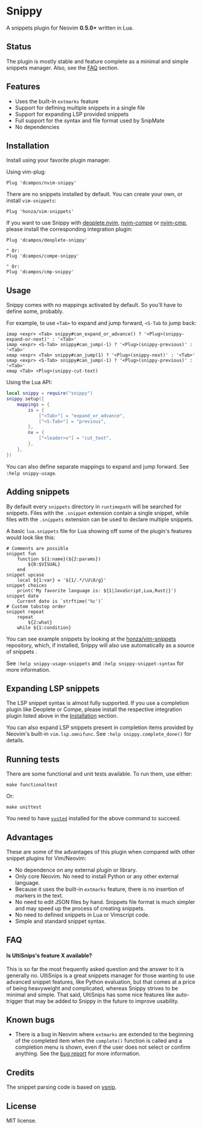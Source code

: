 # Snippy

A snippets plugin for Neovim **0.5.0+** written in Lua.

## Status

The plugin is mostly stable and feature complete as a minimal and simple snippets manager.
Also, see the [FAQ](#faq) section.

## Features

* Uses the built-in `extmarks` feature
* Support for defining multiple snippets in a single file
* Support for expanding LSP provided snippets
* Full support for the syntax and file format used by SnipMate
* No dependencies

## Installation

Install using your favorite plugin manager.

Using vim-plug:

```vim
Plug 'dcampos/nvim-snippy'
```

There are no snippets installed by default. You can create your own, or install
`vim-snippets`:

```vim
Plug 'honza/vim-snippets'
```

If you want to use Snippy with [deoplete.nvim][2], [nvim-compe][3] or [nvim-cmp][4], please install the
corresponding integration plugin:

```vim
Plug 'dcampos/deoplete-snippy'

" Or:
Plug 'dcampos/compe-snippy'

" Or:
Plug 'dcampos/cmp-snippy'
```

## Usage

Snippy comes with no mappings activated by default. So you'll have to define
some, probably.

For example, to use `<Tab>` to expand and jump forward, `<S-Tab` to jump back:

```vim
imap <expr> <Tab> snippy#can_expand_or_advance() ? '<Plug>(snippy-expand-or-next)' : '<Tab>'
imap <expr> <S-Tab> snippy#can_jump(-1) ? '<Plug>(snippy-previous)' : '<Tab>'
smap <expr> <Tab> snippy#can_jump(1) ? '<Plug>(snippy-next)' : '<Tab>'
smap <expr> <S-Tab> snippy#can_jump(-1) ? '<Plug>(snippy-previous)' : '<Tab>'
xmap <Tab> <Plug>(snippy-cut-text)
```

Using the Lua API:

```lua
local snippy = require("snippy")
snippy.setup({
    mappings = {
        is = {
            ["<Tab>"] = "expand_or_advance",
            ["<S-Tab>"] = "previous",
        },
        nx = {
            ["<leader>x"] = "cut_text",
        },
    },
})
```

You can also define separate mappings to expand and jump forward. See `:help snippy-usage`.

## Adding snippets

By default every `snippets` directory in `runtimepath` will be searched for
snippets. Files with the `.snippet` extension contain a single snippet, while
files with the `.snippets` extension can be used to declare multiple snippets.

A basic `lua.snippets` file for Lua showing off some of the plugin's features
would look like this:

```vim-snippet
# Comments are possible
snippet fun
	function ${1:name}(${2:params})
		${0:$VISUAL}
	end
snippet upcase
	local ${1:var} = '${1/.*/\U\0/g}'
snippet choices
	print('My favorite language is: ${1|JavaScript,Lua,Rust|}')
snippet date
	Current date is `strftime('%c')`
# Custom tabstop order
snippet repeat
	repeat
		${2:what}
	while ${1:condition}
```

You can see example snippets by looking at the [honza/vim-snippets][5]
repository, which, if installed, Snippy will also use automatically as a source
of snippets .

See `:help snippy-usage-snippets` and `:help snippy-snippet-syntax` for more
information.

## Expanding LSP snippets

The LSP snippet syntax is almost fully supported. If you use a completion plugin
like Deoplete or Compe, please install the respective integration plugin listed
above in the [Installation](#installation) section.

You can also expand LSP snippets present in completion items provided by Neovim's
built-in `vim.lsp.omnifunc`. See `:help snippy.complete_done()` for details.

## Running tests

There are some functional and unit tests available. To run them, use either:

```
make functionaltest
```

Or:

```
make unittest
```

You need to have [`vusted`][6] installed for the above command to succeed.

## Advantages

These are some of the advantages of this plugin when compared with other snippet plugins for Vim/Neovim:

* No dependence on any external plugin or library.
* Only core Neovim. No need to install Python or any other external language.
* Because it uses the built-in `extmarks` feature, there is no insertion of markers in the text.
* No need to edit JSON files by hand. Snippets file format is much simpler and may speed up the process of creating snippets.
* No need to defined snippets in Lua or Vimscript code.
* Simple and standard snippet syntax.

## FAQ

#### Is UltiSnips's feature X available?

This is so far the most frequently asked question and the answer to it is
generally no. UltiSnips is a great snippets manager for those wanting to use
advanced snippet features, like Python evaluation, but that comes at a price of
being heavyweight and complicated, whereas Snippy strives to be minimal and
simple. That said, UltiSnips has some nice features like auto-trigger that may
be added to Snippy in the future to improve usability.

## Known bugs

* There is a bug in Neovim where `extmarks` are extended to the beginning of the completed item when the `complete()` function is called and a completion menu is shown, even if the user does not select or confirm anything. See the [bug report][1] for more information.

[1]: https://github.com/neovim/neovim/issues/13816
[2]: https://github.com/Shougo/deoplete.nvim
[3]: https://github.com/hrsh7th/nvim-compe
[4]: https://github.com/hrsh7th/nvim-cmp
[5]: https://github.com/honza/vim-snippets
[6]: https://github.com/notomo/vusted
[7]: https://github.com/hrsh7th/vim-vsnip

## Credits

The snippet parsing code is based on [vsnip][7].

## License

MIT license.
